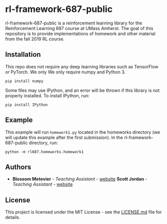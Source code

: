 # rl-framework-687-public
rl-framework-687-public is a reinforcement learning library for the Reinforcement Learning 687 course at UMass Amherst. The goal of this repository is to provide implementations of homework and other material from the fall 2019 RL course. 

## Installation

This repo does not require any deep learning libraries such as TensorFlow or PyTorch. We only We only require numpy and Python 3. 

```
pip install numpy
```

Some files may use IPython, and an error will be thrown if this library is not properly installed. To install IPython, run:

```
pip install IPython
```

## Example

This example will run ```homework1.py``` located in the homeworks directory (we will update this example after the first submission). In the rl-framework-687-public directory, run:

```
python -m rl687.homeworks.homework1

```

## Authors

* **Blossom Metevier** - *Teaching Assistant* - [website](https://bmetevier.github.io/)
  **Scott Jordan** - *Teaching Assistant* - [website](https://people.cs.umass.edu/~sjordan/)

## License

This project is licensed under the MIT License - see the [LICENSE.md](LICENSE.md) file for details.
